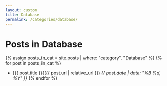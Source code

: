 ```yaml
---
layout: custom
title: Database
permalink: /categories/database/
---
```


# Posts in Database

{% assign posts_in_cat = site.posts | where: "category", "Database" %}
{% for post in posts_in_cat %}

- [{{ post.title }}]({{ post.url | relative_url }})
  _{{ post.date | date: "%B %d, %Y" }}_
{% endfor %}
